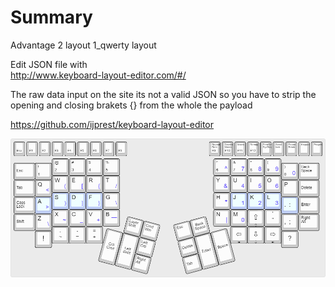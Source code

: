 # Summary



Advantage 2 layout 1_qwerty layout

Edit JSON file with  
http://www.keyboard-layout-editor.com/#/  

The raw data input on the site its not a valid JSON so you have to strip the opening and closing brakets {} from the whole the payload

https://github.com/ijprest/keyboard-layout-editor  



![Alt text](./1_qwerty.png)




